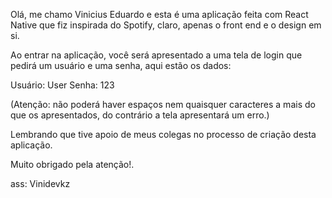 Olá, me chamo Vinicius Eduardo e esta é uma aplicação feita com React Native que fiz inspirada do Spotify, claro, apenas o front end e o design em si.

Ao entrar na aplicação, você será apresentado a uma tela de login que pedirá um usuário e uma senha, aqui estão os dados:

Usuário: User
Senha: 123

(Atenção: não poderá haver espaços nem quaisquer caracteres a mais do que os apresentados, do contrário a tela apresentará um erro.)

Lembrando que tive apoio de meus colegas no processo de criação desta aplicação.

Muito obrigado pela atenção!.

ass: Vinidevkz
